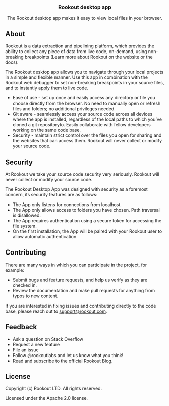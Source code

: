 <h3 align="center">Rookout desktop app</h3>

<p align="center">
  The Rookout desktop app makes it easy to view local files in your browser.
</p>

## About
Rookout is a data extraction and pipelining platform, which provides the ability to collect any piece of data from live code, on-demand, using non-breaking breakpoints (Learn more about Rookout on the website or the docs).

The Rookout desktop app allows you to navigate through your local projects in a simple and flexible manner. Use this app in combination with the Rookout web debugger to set non-breaking breakpoints in your source files, and to instantly apply them to live code. 

- Ease of use - set up once and easily access any directory or file you choose directly from the browser. No need to manually open or refresh files and folders; no additional privileges needed.
- Git aware - seamlessly access your source code across all devices where the app is installed, regardless of the local paths to which you’ve cloned a git repositoryto. Easily collaborate with fellow developers working on the same code base. 
- Security - maintain strict control over the files you open for sharing and the websites that can access them. Rookout will never collect or modify your source code. 

## Security

At Rookout we take your source code security very seriously. Rookout will never collect or modify your source code. 

The Rookout Desktop App was designed with security as a foremost concern, its security features are as follows:
- The App only listens for connections from localhost.
- The App only allows access to folders you have chosen. Path traversal is disallowed.
- The App requires authentication using a secure token for accessing the file system.
- On the first installation, the App will be paired with your Rookout user to allow automatic authentication.

## Contributing

There are many ways in which you can participate in the project, for example:
- Submit bugs and feature requests, and help us verify as they are checked in.
- Review the documentation and make pull requests for anything from typos to new content. 

If you are interested in fixing issues and contributing directly to the code base, please reach out to support@rookout.com.

## Feedback

- Ask a question on Stack Overflow
- Request a new feature
- File an issue
- Follow @rookoutlabs and let us know what you think!
- Read and subscribe to the official Rookout Blog.

## License

Copyright (c) Rookout LTD. All rights reserved. 

Licensed under the Apache 2.0 license.
